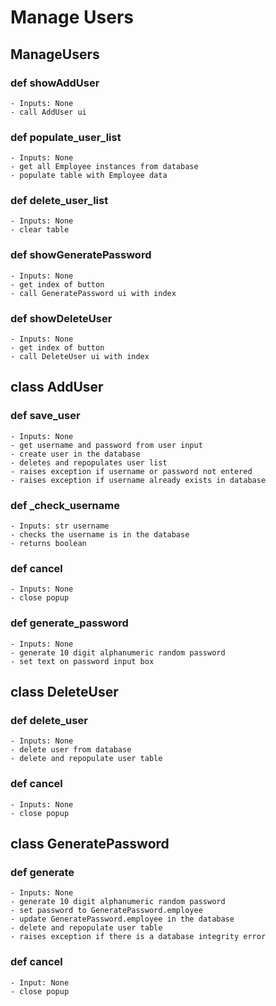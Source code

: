 # Manage Users

## ManageUsers

### def showAddUser
	- Inputs: None
	- call AddUser ui

### def populate_user_list
	- Inputs: None
	- get all Employee instances from database
	- populate table with Employee data

### def delete_user_list
	- Inputs: None
	- clear table

### def showGeneratePassword
	- Inputs: None
	- get index of button
	- call GeneratePassword ui with index

### def showDeleteUser
	- Inputs: None
	- get index of button
	- call DeleteUser ui with index

## class AddUser

### def save_user
	- Inputs: None
	- get username and password from user input
	- create user in the database
	- deletes and repopulates user list
	- raises exception if username or password not entered
	- raises exception if username already exists in database

### def \_check_username
	- Inputs: str username
	- checks the username is in the database
	- returns boolean

### def cancel
	- Inputs: None
	- close popup

### def generate_password
	- Inputs: None
	- generate 10 digit alphanumeric random password
	- set text on password input box

## class DeleteUser

### def delete_user
	- Inputs: None
	- delete user from database
	- delete and repopulate user table

### def cancel
	- Inputs: None
	- close popup

## class GeneratePassword

### def generate
	- Inputs: None
	- generate 10 digit alphanumeric random password
	- set password to GeneratePassword.employee
	- update GeneratePassword.employee in the database
	- delete and repopulate user table 
	- raises exception if there is a database integrity error

### def cancel
	- Input: None
	- close popup

